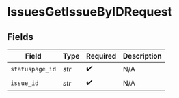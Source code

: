 # IssuesGetIssueByIDRequest


## Fields

| Field              | Type               | Required           | Description        |
| ------------------ | ------------------ | ------------------ | ------------------ |
| `statuspage_id`    | *str*              | :heavy_check_mark: | N/A                |
| `issue_id`         | *str*              | :heavy_check_mark: | N/A                |